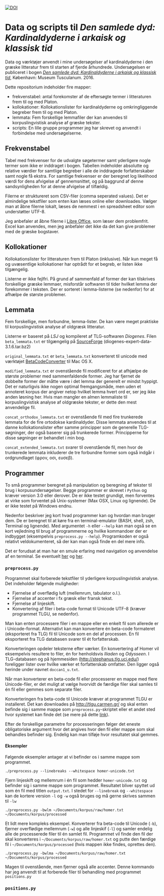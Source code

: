 [![DOI](https://zenodo.org/badge/20943/stenskjaer/kardinaldyder.svg)](https://zenodo.org/badge/latestdoi/20943/stenskjaer/kardinaldyder)

# Data og scripts til *Den samlede dyd: Kardinaldyderne i arkaisk og klassisk tid*

Data og værktøjer anvendt i mine undersøgelser af kardinaldyderne i den græske litteratur frem til starten af fjerde århundrede.
Undersøgelsen er publiceret i bogen [*Den samlede dyd: Kardinaldyderne i arkaisk og klassisk tid*](http://www.mtp.hum.ku.dk/details.asp?eln=203749), København: Museum Tusculanum. 2016.

Dette repositorium indeholder fire mapper:
- frekvenstabel: antal forekomster af de eftersøgte termer i litteraturen frem til og med Platon.
- kollokationer: Kollokationslister for kardinaldyderne og omkringliggende begreber frem til og med Platon.
- lemmata: Fem forskellige lemmafiler der kan anvendes til korpuslingvistisk analyse af græske tekster. 
- scripts: En lille gruppe programmer jeg har skrevet og anvendt i forbindelse med undersøgelserne.

## Frekvenstabel

Tabel med frekvenser for de udvalgte søgetermer samt yderligere nogle termer som ikke er inddraget i bogen. Tabellen indeholder absolutte og relative værdier for samtlige begreber i alle de inddragede forfatterskaber samt nogle få ekstra. For samtlige frekvenser er der beregnet log likelihood værdi for dens afvigelse af gennemsnittet, og på baggrund af denne sandsynligheden for at denne afvigelse af tilfældig.

Filerne er struktureret som CSV-filer (comma seperated values). Det er almindelige tekstfiler som enten kan læses online eller downloades. Vælger man at åbne filerne lokalt, læses de nemmest i en spreadsheet editor som understøtter UTF-8.

Jeg anbefaler at åbne filerne i [Libre Office](http://da.libreoffice.org/), som læser dem problemfrit. Excel kan anvendes, men jeg anbefaler det ikke da det kan give problemer med de græske bogstaver.


## Kollokationer


Kollokationslister for litteraturen frem til Platon (inklusive). Når kun meget få og uvæsentlige kollokationer har optrådt for et begreb, er listen ikke tilgængelig.

Listerne er ikke fejlfri. På grund af sammenfald af former der kan tilskrives forskellige græske lemmaer, misforstår softwaren til tider hvilket lemma der forekommer i teksten. Der er sorteret i lemma-listerne (se nedenfor) for at afhælpe de største problemer.


## Lemmata


Fem forskellige, men forbundne, lemma-lister. De kan være meget praktiske til korpuslingvistisk analyse af oldgræsk litteratur. 

Listerne er baseret på _LSJ_ og kompileret af TLG-softwaren _Diogenes_. 
Filen `beta_lemmata.txt` er tilgængelig på [SourceForge](http://sourceforge.net/projects/diogenes/files/diogenes/3.1.6/)
 (diogenes-expert-data-3.1.6.tar.bz2) 

`original_lemmata.txt` er `beta_lemmata.txt` konverteret til unicode med værktøjet [BetaCodeConverter](http://www.lucius-hartmann.ch/programme/bcconver.php) til Mac OS X. 

`modified_lemmata.txt` er ovenstående fil modificeret for at afhjælpe de største problemer med sammenfaldende former. Jeg har fjernet de dobbelte former der måtte være i det lemma der generelt er mindst hyppigt. Det er naturligvis ikke nogen optimal fremgangsmåde, men uden et annoteret korpus der angiver netop hvilket lemma hvert ord er, ser jeg ikke anden løsning her. Hvis man mangler en almen lemmaliste til korpuslingvistisk analyse af oldgræske tekster, er dette den mest anvendelige fil. 

`concat_orthodox_lemmata.txt` er ovenstående fil med fire trunkerede lemmata for de fire ortodokse kardinaldyder. Disse lemmata anvendes til at danne kollokationslister efter samme principper som de generelle TLG-søgninger, der også baserer sig på trunkerede former. Principperne for disse søgninger er behandlet i min bog.

`concat_extended_lemmata.txt` svarer til ovenstående fil, men hvor de trunkerede lemmata inkluderer de tre forbundne former som også indgår i ordgrundlaget (φρον, οσι, ευσεβ).

## Programmer

To små programmer beregnet på manipulation og beregning af tekster til
brug i korpusundersøgelser. Begge programmer er skrevet i `Python` og
kræver version 3.0 eller derover. De er ikke testet grundigt, men
forventes at virke som forventet på Unix-systemer (Max OSX, Linux og
lignende). De er ikke testet på Windows endnu.

Nedenfor beskriver jeg kort hvad programmer kan og hvordan man bruger
dem. De er beregnet til at køre fra en terminal-emulator (BASH, shell,
zsh, Terminal og lignende). Med argumentet `-h` eller `--help` kan man
også se en kort vejledning til brug af programmerne og hvilke
kommandoer der er indbygget (eksempelvis
`preprocess.py --help`). Programkoden er også relativt
veldokumenteret, så der kan man også finde en del mere info.

Det er forudsat at man har en smule erfaring med navigation og
anvendelse af en terminal. Se eventuelt
[her](http://www.dummies.com/how-to/content/how-to-use-basic-unix-commands-to-work-in-terminal.html)
og
[her](https://mattwilcox.net/archives/a-very-basic-introduction-to-the-command-line-terminal-and-shell/).

### `preprocess.py`

Programmet skal forberede tekstfiler til yderligere korpuslingvistisk
analyse. Det indeholder følgende muligheder:
* Fjernelse af overflødig luft (mellemrum, tabulator o.l.).
* Fjernelse af accenter i fx græsk eller fransk tekst.
* Fjernelse af linjeskift.
* Konvertering af filer i beta-code format til Unicode UTF-8 (kræver
programmet TLGU, se nedenfor).

Man kan enten processere filer i en mappe eller en enkelt fil som
allerede er i Unicode-format. Alternativt kan man konvertere én
beta-code formateret (eksporteret fra TLG) fil til Unicode som en del
af processen. En fil eksporteret fra TLG databasen svarer til ét
forfatterskab. 

Konverteringen opdeler teksterne efter værker. En konvertering af
Homer vil eksempelvis resultere to filer, én for henholdsvis *Iliaden*
og *Odysseen*. I TLG-databasen og på hjemmesiden
(http://stephanus.tlg.uci.edu/) foreligger lister over hvilke værker
et forfatterskab omfatter. Den ligger også herinde under navnet
`doccan1_u.txt`.

Når man konverterer en beta-code fil eller processerer en mappe med
flere Unicode-filer, er det muligt at vælge hvorvidt de færdige filer skal
samles til én fil eller gemmes som separate filer.

Konverteringen fra beta-code til Unicode kræver at programmet TLGU er
installeret. Det kan downloades på http://tlgu.carmen.gr/ og skal
enten befinde sig i samme mappe som `preprocess.py`-skriptet eller
et andet sted hvor systemet kan finde det (se mere på dette
[link](http://www.cyberciti.biz/faq/unix-linux-adding-path/)). 

Efter de forskellige parametre for processeringen følger det eneste
obligatoriske argument hvor det angives hvor den fil eller mappe som
skal behandles befinder sig. Endelig kan man tilføje hvor resultatet
skal gemmes.

#### Eksempler

Følgende eksempler antager at vi befinder os i samme mappe som
programmet. 

```
./preprocess.py --linebreaks --whitespace homer-unicode.txt
```

Fjern linjeskift og mellemrum i én fil som hedder `homer-unicode.txt`
og befinder sig i samme mappe som programmet. Resultatet bliver
spyttet ud som én fil med titlen `output.txt`. I stedet for
`--linebreak` og `--whitespace` kan de kortere version `-l` og `-w`
også bruges og må gerne skrives sammen til `-lw`

```
./preprocess.py -bwlm ~/Documents/korpus/raw/homer.txt ~/Documents/korpus/processed
```
Et lidt mere kompleks eksempel. Konverterer fra beta-code til Unicode
(`-b`), fjerner overflødige mellemrum (`-w`) og alle linjeskif (`-l`)
og samler endelig alle de processerede filer til én samlet fil.
Programmet vil finde den fil der skal konverteres i
`~/Documents/korpus/raw/homer.txt` og putte den færdige fil i
`~/Documents/korpus/processed` (hvis mappen ikke findes, oprettes
den).

```
./preprocess.py -bwlma ~/Documents/korpus/raw/homer.txt ~/Documents/korpus/processed
```
Magen til ovenstående, men fjerner også alle accenter. Denne kommando
har jeg anvendt til at forberede filer til behandling med programmet `positions.py`

### `positions.py`



